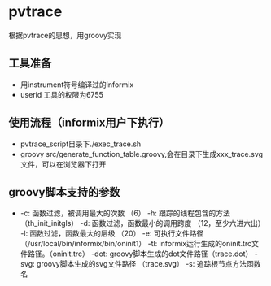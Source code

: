 # pvtrace
根据pvtrace的思想，用groovy实现

## 工具准备
* 用instrument符号编译过的informix
* userid 工具的权限为6755

## 使用流程（informix用户下执行）
* pvtrace_script目录下./exec_trace.sh
* groovy src/generate_function_table.groovy,会在目录下生成xxx_trace.svg文件，可以在浏览器下打开

## groovy脚本支持的参数
*  -c: 函数过滤，被调用最大的次数 （6）
      -h: 跟踪的线程包含的方法 （th_init_initgls）
      -d: 函数过滤，函数最小的调用跨度 （12，至少六进六出）
      -l: 函数过滤，函数最大的层级 （20）
      -e: 可执行文件路径 （/usr/local/bin/informix/bin/oninit1）
      -tl: informix运行生成的oninit.trc文件路径。（oninit.trc）
      -dot: groovy脚本生成的dot文件路径（trace.dot）
      -svg: groovy脚本生成的svg文件路径 （trace.svg）
      -s: 追踪根节点方法函数名
